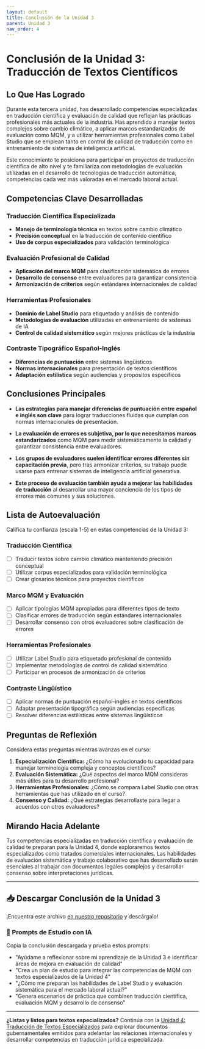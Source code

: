```yaml
---
layout: default
title: Conclusión de la Unidad 3
parent: Unidad 3
nav_order: 4
---
```


# Conclusión de la Unidad 3: Traducción de Textos Científicos

## Lo Que Has Logrado

Durante esta tercera unidad, has desarrollado competencias especializadas en traducción científica y evaluación de calidad que reflejan las prácticas profesionales más actuales de la industria. Has aprendido a manejar textos complejos sobre cambio climático, a aplicar marcos estandarizados de evaluación como MQM, y a utilizar herramientas profesionales como Label Studio que se emplean tanto en control de calidad de traducción como en entrenamiento de sistemas de inteligencia artificial.

Este conocimiento te posiciona para participar en proyectos de traducción científica de alto nivel y te familiariza con metodologías de evaluación utilizadas en el desarrollo de tecnologías de traducción automática, competencias cada vez más valoradas en el mercado laboral actual.

## Competencias Clave Desarrolladas

### Traducción Científica Especializada
- **Manejo de terminología técnica** en textos sobre cambio climático
- **Precisión conceptual** en la traducción de contenido científico
- **Uso de corpus especializados** para validación terminológica

### Evaluación Profesional de Calidad
- **Aplicación del marco MQM** para clasificación sistemática de errores
- **Desarrollo de consenso** entre evaluadores para garantizar consistencia
- **Armonización de criterios** según estándares internacionales de calidad

### Herramientas Profesionales
- **Dominio de Label Studio** para etiquetado y análisis de contenido
- **Metodologías de evaluación** utilizadas en entrenamiento de sistemas de IA
- **Control de calidad sistemático** según mejores prácticas de la industria

### Contraste Tipográfico Español-Inglés
- **Diferencias de puntuación** entre sistemas lingüísticos
- **Normas internacionales** para presentación de textos científicos
- **Adaptación estilística** según audiencias y propósitos específicos

## Conclusiones Principales

- **Las estrategias para manejar diferencias de puntuación entre español e inglés son clave** para lograr traducciones fluidas que cumplan con normas internacionales de presentación.

- **La evaluación de errores es subjetiva, por lo que necesitamos marcos estandarizados** como MQM para medir sistemáticamente la calidad y garantizar consistencia entre evaluadores.

- **Los grupos de evaluadores suelen identificar errores diferentes sin capacitación previa**, pero tras armonizar criterios, su trabajo puede usarse para entrenar sistemas de inteligencia artificial generativa.

- **Este proceso de evaluación también ayuda a mejorar las habilidades de traducción** al desarrollar una mayor conciencia de los tipos de errores más comunes y sus soluciones.

## Lista de Autoevaluación

Califica tu confianza (escala 1-5) en estas competencias de la Unidad 3:

### Traducción Científica
- [ ] Traducir textos sobre cambio climático manteniendo precisión conceptual
- [ ] Utilizar corpus especializados para validación terminológica
- [ ] Crear glosarios técnicos para proyectos científicos

### Marco MQM y Evaluación
- [ ] Aplicar tipologías MQM apropiadas para diferentes tipos de texto
- [ ] Clasificar errores de traducción según estándares internacionales
- [ ] Desarrollar consenso con otros evaluadores sobre clasificación de errores

### Herramientas Profesionales
- [ ] Utilizar Label Studio para etiquetado profesional de contenido
- [ ] Implementar metodologías de control de calidad sistemático
- [ ] Participar en procesos de armonización de criterios

### Contraste Lingüístico
- [ ] Aplicar normas de puntuación español-inglés en textos científicos
- [ ] Adaptar presentación tipográfica según audiencias específicas
- [ ] Resolver diferencias estilísticas entre sistemas lingüísticos

## Preguntas de Reflexión

Considera estas preguntas mientras avanzas en el curso:

1. **Especialización Científica:** ¿Cómo ha evolucionado tu capacidad para manejar terminología compleja y conceptos científicos?
2. **Evaluación Sistemática:** ¿Qué aspectos del marco MQM consideras más útiles para tu desarrollo profesional?
3. **Herramientas Profesionales:** ¿Cómo se compara Label Studio con otras herramientas que has utilizado en el curso?
4. **Consenso y Calidad:** ¿Qué estrategias desarrollaste para llegar a acuerdos con otros evaluadores?

## Mirando Hacia Adelante

Tus competencias especializadas en traducción científica y evaluación de calidad te preparan para la Unidad 4, donde exploraremos textos especializados como tratados comerciales internacionales. Las habilidades de evaluación sistemática y trabajo colaborativo que has desarrollado serán esenciales al trabajar con documentos legales complejos y desarrollar consenso sobre interpretaciones jurídicas.

---

## 📥 Descargar Conclusión de la Unidad 3
¡Encuentra este archivo [en nuestro repositorio](https://github.com/alainamb/uic_tr18-trad-inversa-es-en/blob/main/unidad3/unidad3-conclusion.md) y descárgalo!

### 🤖 Prompts de Estudio con IA
Copia la conclusión descargada y prueba estos prompts:
- "Ayúdame a reflexionar sobre mi aprendizaje de la Unidad 3 e identificar áreas de mejora en evaluación de calidad"
- "Crea un plan de estudio para integrar las competencias de MQM con textos especializados de la Unidad 4"
- "¿Cómo me preparan las habilidades de Label Studio y evaluación sistemática para el mercado laboral actual?"
- "Genera escenarios de práctica que combinen traducción científica, evaluación MQM y desarrollo de consenso"

---

**¿Listas y listos para textos especializados?** Continúa con la [Unidad 4: Traducción de Textos Especializados](../unidad4/unidad4-resumen.md) para explorar documentos gubernamentales emitidos para adelantar las relaciones internacionales y desarrollar competencias en traducción jurídica especializada.
